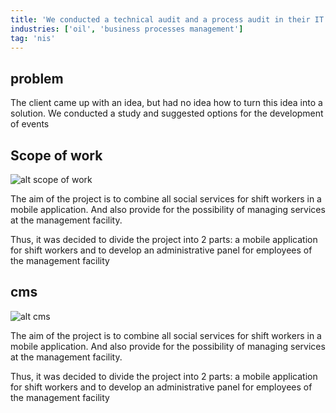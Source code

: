 ```yaml
---
title: 'We conducted a technical audit and a process audit in their IT part'
industries: ['oil', 'business processes management']
tag: 'nis'
---
```


## problem

The client came up with an idea, but had no idea how to turn this idea into a solution. We conducted a study and suggested options for the development of events

## Scope of work

![alt scope of work](/assets/images/case/case-image-0.png 'Scope of Work')

The aim of the project is to combine all social services for shift workers in a mobile application. And also provide for the possibility of managing services at the management facility.

Thus, it was decided to divide the project into 2 parts: a mobile application for shift workers and to develop an administrative panel for employees of the management facility

## cms

![alt cms](/assets/images/case/case-image.png 'CMS')

The aim of the project is to combine all social services for shift workers in a mobile application. And also provide for the possibility of managing services at the management facility.

Thus, it was decided to divide the project into 2 parts: a mobile application for shift workers and to develop an administrative panel for employees of the management facility
